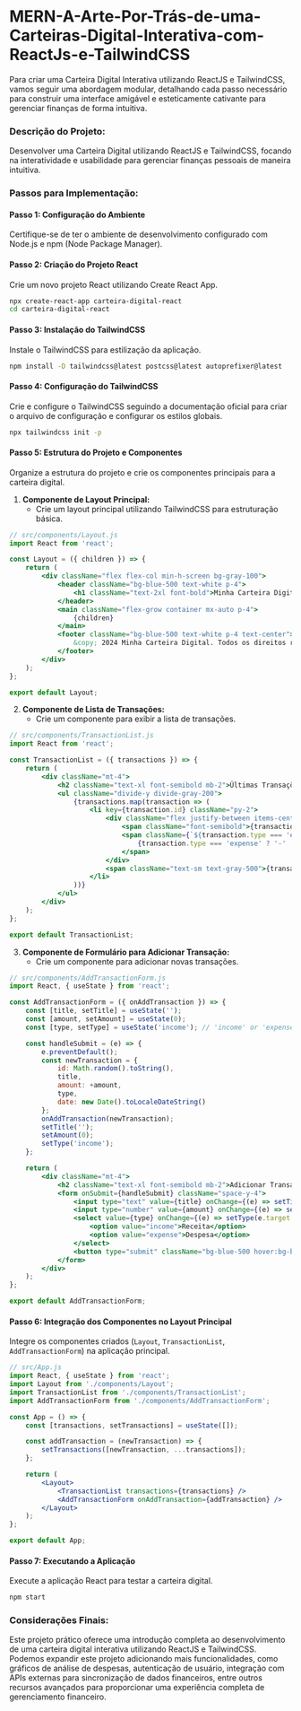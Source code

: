 # MERN-A-Arte-Por-Trás-de-uma-Carteiras-Digital-Interativa-com-ReactJs-e-TailwindCSS

Para criar uma Carteira Digital Interativa utilizando ReactJS e TailwindCSS, vamos seguir uma abordagem modular, detalhando cada passo necessário para construir uma interface amigável e esteticamente cativante para gerenciar finanças de forma intuitiva.

### Descrição do Projeto:
Desenvolver uma Carteira Digital utilizando ReactJS e TailwindCSS, focando na interatividade e usabilidade para gerenciar finanças pessoais de maneira intuitiva.

### Passos para Implementação:

#### Passo 1: Configuração do Ambiente
Certifique-se de ter o ambiente de desenvolvimento configurado com Node.js e npm (Node Package Manager).

#### Passo 2: Criação do Projeto React
Crie um novo projeto React utilizando Create React App.

```bash
npx create-react-app carteira-digital-react
cd carteira-digital-react
```

#### Passo 3: Instalação do TailwindCSS
Instale o TailwindCSS para estilização da aplicação.

```bash
npm install -D tailwindcss@latest postcss@latest autoprefixer@latest
```

#### Passo 4: Configuração do TailwindCSS
Crie e configure o TailwindCSS seguindo a documentação oficial para criar o arquivo de configuração e configurar os estilos globais.

```bash
npx tailwindcss init -p
```

#### Passo 5: Estrutura do Projeto e Componentes
Organize a estrutura do projeto e crie os componentes principais para a carteira digital.

1. **Componente de Layout Principal:**
   - Crie um layout principal utilizando TailwindCSS para estruturação básica.

```jsx
// src/components/Layout.js
import React from 'react';

const Layout = ({ children }) => {
    return (
        <div className="flex flex-col min-h-screen bg-gray-100">
            <header className="bg-blue-500 text-white p-4">
                <h1 className="text-2xl font-bold">Minha Carteira Digital</h1>
            </header>
            <main className="flex-grow container mx-auto p-4">
                {children}
            </main>
            <footer className="bg-blue-500 text-white p-4 text-center">
                &copy; 2024 Minha Carteira Digital. Todos os direitos reservados.
            </footer>
        </div>
    );
};

export default Layout;
```

2. **Componente de Lista de Transações:**
   - Crie um componente para exibir a lista de transações.

```jsx
// src/components/TransactionList.js
import React from 'react';

const TransactionList = ({ transactions }) => {
    return (
        <div className="mt-4">
            <h2 className="text-xl font-semibold mb-2">Últimas Transações</h2>
            <ul className="divide-y divide-gray-200">
                {transactions.map(transaction => (
                    <li key={transaction.id} className="py-2">
                        <div className="flex justify-between items-center">
                            <span className="font-semibold">{transaction.title}</span>
                            <span className={`${transaction.type === 'expense' ? 'text-red-500' : 'text-green-500'}`}>
                                {transaction.type === 'expense' ? '-' : '+'} R$ {transaction.amount.toFixed(2)}
                            </span>
                        </div>
                        <span className="text-sm text-gray-500">{transaction.date}</span>
                    </li>
                ))}
            </ul>
        </div>
    );
};

export default TransactionList;
```

3. **Componente de Formulário para Adicionar Transação:**
   - Crie um componente para adicionar novas transações.

```jsx
// src/components/AddTransactionForm.js
import React, { useState } from 'react';

const AddTransactionForm = ({ onAddTransaction }) => {
    const [title, setTitle] = useState('');
    const [amount, setAmount] = useState(0);
    const [type, setType] = useState('income'); // 'income' or 'expense'

    const handleSubmit = (e) => {
        e.preventDefault();
        const newTransaction = {
            id: Math.random().toString(),
            title,
            amount: +amount,
            type,
            date: new Date().toLocaleDateString()
        };
        onAddTransaction(newTransaction);
        setTitle('');
        setAmount(0);
        setType('income');
    };

    return (
        <div className="mt-4">
            <h2 className="text-xl font-semibold mb-2">Adicionar Transação</h2>
            <form onSubmit={handleSubmit} className="space-y-4">
                <input type="text" value={title} onChange={(e) => setTitle(e.target.value)} placeholder="Título da Transação" className="block w-full px-3 py-2 border border-gray-300 rounded-md focus:outline-none focus:border-blue-500" required />
                <input type="number" value={amount} onChange={(e) => setAmount(e.target.value)} placeholder="Valor" className="block w-full px-3 py-2 border border-gray-300 rounded-md focus:outline-none focus:border-blue-500" required />
                <select value={type} onChange={(e) => setType(e.target.value)} className="block w-full px-3 py-2 border border-gray-300 rounded-md focus:outline-none focus:border-blue-500">
                    <option value="income">Receita</option>
                    <option value="expense">Despesa</option>
                </select>
                <button type="submit" className="bg-blue-500 hover:bg-blue-600 text-white px-4 py-2 rounded-md">Adicionar</button>
            </form>
        </div>
    );
};

export default AddTransactionForm;
```

#### Passo 6: Integração dos Componentes no Layout Principal
Integre os componentes criados (`Layout`, `TransactionList`, `AddTransactionForm`) na aplicação principal.

```jsx
// src/App.js
import React, { useState } from 'react';
import Layout from './components/Layout';
import TransactionList from './components/TransactionList';
import AddTransactionForm from './components/AddTransactionForm';

const App = () => {
    const [transactions, setTransactions] = useState([]);

    const addTransaction = (newTransaction) => {
        setTransactions([newTransaction, ...transactions]);
    };

    return (
        <Layout>
            <TransactionList transactions={transactions} />
            <AddTransactionForm onAddTransaction={addTransaction} />
        </Layout>
    );
};

export default App;
```

#### Passo 7: Executando a Aplicação
Execute a aplicação React para testar a carteira digital.

```bash
npm start
```

### Considerações Finais:
Este projeto prático oferece uma introdução completa ao desenvolvimento de uma carteira digital interativa utilizando ReactJS e TailwindCSS. Podemos expandir este projeto adicionando mais funcionalidades, como gráficos de análise de despesas, autenticação de usuário, integração com APIs externas para sincronização de dados financeiros, entre outros recursos avançados para proporcionar uma experiência completa de gerenciamento financeiro.
